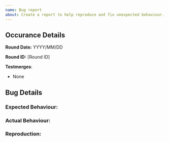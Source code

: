 ```yaml
---
name: Bug report
about: Create a report to help reproduce and fix unexpected behaviour.
---
```


## Occurance Details
<!-- **INCLUDE THE ROUND ID AND THE ROUND DATE**-->
<!-- If you discovered this issue from playing RoyaleStation hosted servers:-->

**Round Date:** YYYY/MM/DD

**Round ID:** [Round ID]

**Testmerges**:
- None

<!-- If you're certain the issue is to be caused by a test merge [OOC tab -> Show Server Revision], report it in the pull request's comment section rather than on the tracker(If you're unsure you can refer to the issue number by prefixing said number with #. The issue number can be found beside the title after submitting it to the tracker).If no testmerges are active, feel free to remove this section. -->

## Bug Details

### Expected Behaviour:

<!--What behaviour did you expect to occur?-->

### Actual Behaviour:

<!--What behaviour occurred?-->

### Reproduction:

<!-- Explain your issue in detail, including the steps to reproduce it. Issues without proper reproduction steps or explanation are open to being ignored/closed by maintainers.-->

<!-- **For Admins:** Oddities induced by var-edits and other admin tools are not necessarily bugs. Verify that your issues occur under regular circumstances before reporting them. -->
